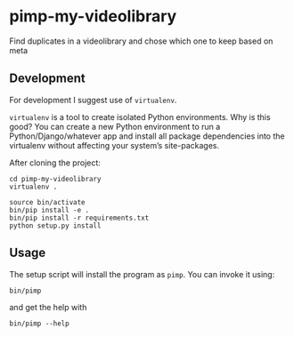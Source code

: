 # pimp-my-videolibrary
Find duplicates in a videolibrary and chose which one to keep based on meta

## Development

For development I suggest use of `virtualenv`.

`virtualenv` is a tool to create isolated Python environments. Why is this good?
You can create a new Python environment to run a Python/Django/whatever app and
install all package dependencies into the virtualenv without affecting your
system’s site-packages.

After cloning the project:

    cd pimp-my-videolibrary
    virtualenv .

    source bin/activate
    bin/pip install -e .
    bin/pip install -r requirements.txt
    python setup.py install

## Usage

The setup script will install the program as `pimp`. You can invoke it using:

    bin/pimp

and get the help with

    bin/pimp --help
